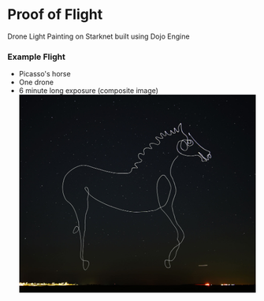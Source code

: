 # Proof of Flight
Drone Light Painting on Starknet built using Dojo Engine

### Example Flight
- Picasso's horse
- One drone
- 6 minute long exposure (composite image)
![Proof of Flight](.github/picasso.jpeg)

